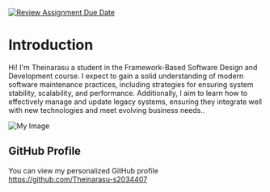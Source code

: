 [![Review Assignment Due Date](https://classroom.github.com/assets/deadline-readme-button-22041afd0340ce965d47ae6ef1cefeee28c7c493a6346c4f15d667ab976d596c.svg)](https://classroom.github.com/a/0MOLbOcH)
# Introduction
Hi! I'm Theinarasu a student in the Framework-Based Software Design and Development course. 
I expect to gain a solid understanding of modern software maintenance practices, including strategies for ensuring system stability, scalability, and performance. Additionally, I aim to learn how to effectively manage and update legacy systems, ensuring they integrate well with new technologies and meet evolving business needs..

![My Image](myimage.jpg|100)  <!-- Link to the uploaded image -->

## GitHub Profile

You can view my personalized GitHub profile https://github.com/Theinarasu-s2034407

